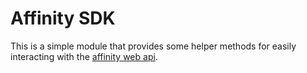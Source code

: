 # Affinity SDK

This is a simple module that provides some helper methods for easily
interacting with the [affinity web api](https://api-docs.affinity.co/#introduction).
